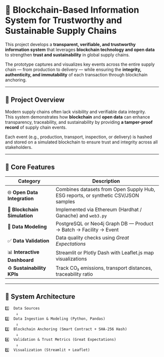 # 🧭 Blockchain-Based Information System for Trustworthy and Sustainable Supply Chains

This project develops a **transparent, verifiable, and trustworthy information system** that leverages **blockchain technology and open data** to strengthen **trust and sustainability** in global supply chains.  

The prototype captures and visualizes key events across the entire supply chain — from production to delivery — while ensuring the **integrity, authenticity, and immutability** of each transaction through blockchain anchoring.  

---

## 🚀 Project Overview

Modern supply chains often lack visibility and verifiable data integrity.  
This system demonstrates how **blockchain** and **open data** can enhance transparency, traceability, and sustainability by providing **a tamper-proof record** of supply chain events.  

Each event (e.g., production, transport, inspection, or delivery) is hashed and stored on a simulated blockchain to ensure trust and integrity across all stakeholders.  

---

## 🔧 Core Features

| Category | Description |
|-----------|--------------|
| 🌐 **Open Data Integration** | Combines datasets from Open Supply Hub, ESG reports, or synthetic CSV/JSON samples |
| 🔗 **Blockchain Simulation** | Implemented via Ethereum (Hardhat / Ganache) and `web3.py` |
| 🧮 **Data Modeling** | PostgreSQL or Neo4j Graph DB — Product → Batch → Facility → Event |
| ✅ **Data Validation** | Data quality checks using *Great Expectations* |
| 📊 **Interactive Dashboard** | Streamlit or Plotly Dash with Leaflet.js map visualizations |
| ♻️ **Sustainability KPIs** | Track CO₂ emissions, transport distances, traceability ratio |

---

## 🧠 System Architecture

```text
1️⃣  Data Sources
     ↓
2️⃣  Data Ingestion & Modeling (Python, Pandas)
     ↓
3️⃣  Blockchain Anchoring (Smart Contract + SHA-256 Hash)
     ↓
4️⃣  Validation & Trust Metrics (Great Expectations)
     ↓
5️⃣  Visualization (Streamlit + Leaflet)


